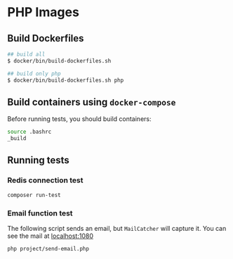 # PHP Images

## Build Dockerfiles

```bash
## build all
$ docker/bin/build-dockerfiles.sh

## build only php
$ docker/bin/build-dockerfiles.sh php
```

## Build containers using `docker-compose`

Before running tests, you should build containers:

```bash
source .bashrc
_build
```

## Running tests

### Redis connection test

```bash
composer run-test
```

### Email function test

The following script sends an email, but `MailCatcher` will capture it.
You can see the mail at [localhost:1080](http://localhost:1080/)

```bash
php project/send-email.php
```
